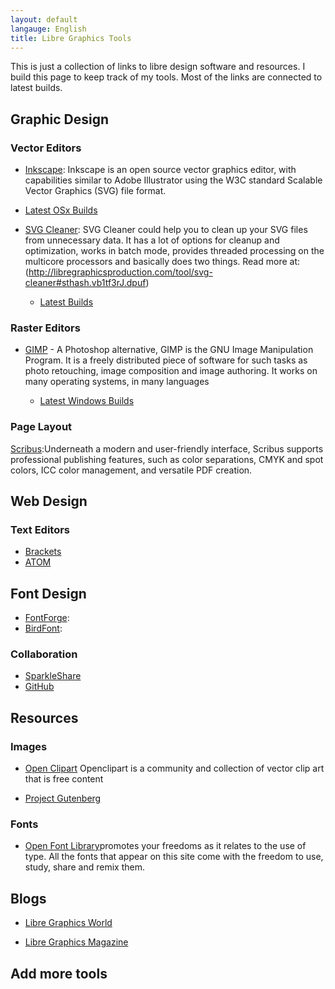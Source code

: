 ```yaml
---
layout: default
langauge: English
title: Libre Graphics Tools
---
```

This is just a collection of links to libre design software and resources. I build this page to keep track of my tools.
Most of the links are connected to latest builds.


## Graphic Design

### Vector Editors

* [Inkscape](https://inkscape.org/en/): Inkscape is an open source vector graphics editor, with capabilities similar to Adobe Illustrator using the W3C standard Scalable Vector Graphics (SVG) file format.

* [Latest OSx Builds](https://www.dropbox.com/sh/b7tyrnugif2ywqj/qpMx1ygywo)



* [SVG Cleaner](http://sourceforge.net/projects/svgcleaner/): SVG Cleaner could help you to clean up your SVG files from unnecessary data. It has a lot of options for cleanup and optimization, works in batch mode, provides threaded processing on the multicore processors and basically does two things. Read more at: (http://libregraphicsproduction.com/tool/svg-cleaner#sthash.vb1tf3rJ.dpuf)

    - [Latest Builds](https://www.dropbox.com/sh/b7tyrnugif2ywqj/qpMx1ygywo)



### Raster Editors

* [GIMP](http://gimp.org) - A Photoshop alternative, GIMP is the GNU Image Manipulation Program. It is a freely distributed piece of software for such tasks as photo retouching, image composition and image authoring. It works on many operating systems, in many languages

    - [Latest Windows Builds](http://nightly.darkrefraction.com/gimp/)


### Page Layout


[Scribus](http://wiki.scribus.net/canvas/Download):Underneath a modern and user-friendly interface, Scribus supports professional publishing features, such as color separations, CMYK and spot colors, ICC color management, and versatile PDF creation.


## Web Design


### Text Editors

* [Brackets](http://brackets.io/)
* [ATOM](https://atom.io/)

## Font Design

* [FontForge](http://fontforge.org/):
* [BirdFont](http://BirdFont.org/):


### Collaboration

* [SparkleShare](http://sparkleshare.org/)
* [GitHub](http://sparkleshare.org/)

## Resources

### Images

* [Open Clipart](https://openclipart.org/) Openclipart is a community and collection of vector clip art that is free content

* [Project Gutenberg](https://www.gutenberg.org)


### Fonts

* [Open Font Library](http://openfontlibrary.org/)promotes your freedoms as it relates to the use of type. All the fonts that appear on this site come with the freedom to use, study, share and remix them. 


## Blogs

* [Libre Graphics World](http://libregraphicsworld.org/)

* [Libre Graphics Magazine](http://libregraphicsmag.com/)



## Add more tools
